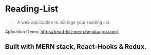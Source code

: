# Reading-List
> A web application to manage your reading list.

Aplication Demo: https://read-list-mern.herokuapp.com/

## Built with MERN stack, React-Hooks & Redux.
